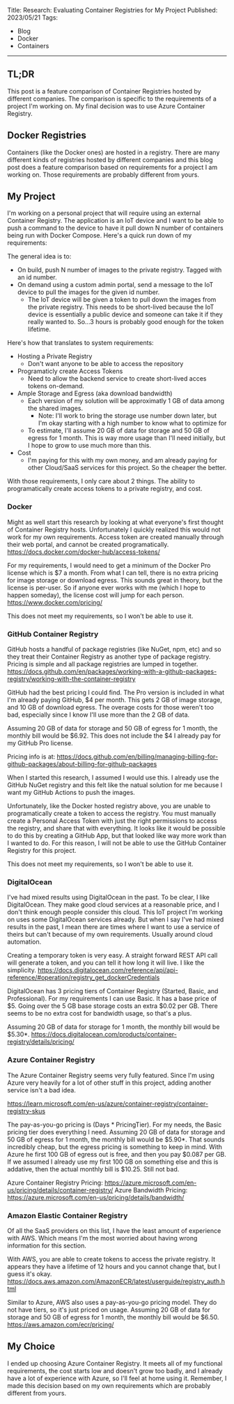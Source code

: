 Title: Research: Evaluating Container Registries for My Project
Published: 2023/05/21
Tags: 
- Blog
- Docker
- Containers
---

## TL;DR

This post is a feature comparison of Container Registries hosted by different companies. The comparison is specific to the requirements of a project I'm working on. My final decision was to use Azure Container Registry.

## Docker Registries

Containers (like the Docker ones) are hosted in a registry. There are many different kinds of registries hosted by different companies and this blog post does a feature comparison based on requirements for a project I am working on. Those requirements are probably different from yours.

## My Project

I'm working on a personal project that will require using an external Container Registry. The application is an IoT device and I want to be able to push a command to the device to have it pull down N number of containers being run with Docker Compose. Here's a quick run down of my requirements:

The general idea is to:
- On build, push N number of images to the private registry. Tagged with an id number.
- On demand using a custom admin portal, send a message to the IoT device to pull the images for the given id number.
  - The IoT device will be given a token to pull down the images from the private registry. This needs to be short-lived because the IoT device is essentially a public device and someone can take it if they really wanted to. So...3 hours is probably good enough for the token lifetime.

Here's how that translates to system requirements:

- Hosting a Private Registry
  - Don't want anyone to be able to access the repository
- Programaticly create Access Tokens
  - Need to allow the backend service to create short-lived acces tokens on-demand.
- Ample Storage and Egress (aka download bandwidth)
  - Each version of my solution will be approximatly 1 GB of data among the shared images.
    - Note: I'll work to bring the storage use number down later, but I'm okay starting with a high number to know what to optimize for
  - To estimate, I'll assume 20 GB of data for storage and 50 GB of egress for 1 month. This is way more usage than I'll need initially, but I hope to grow to use much more than this.
- Cost
  - I'm paying for this with my own money, and am already paying for other Cloud/SaaS services for this project. So the cheaper the better.

With those requirements, I only care about 2 things. The ability to programatically create access tokens to a private registry, and cost.

### Docker

Might as well start this research by looking at what everyone's first thought of Container Registry hosts. Unfortunately I quickly realized this would not work for my own requirements. Access token are created manually through their web portal, and cannot be created programatically. https://docs.docker.com/docker-hub/access-tokens/

For my requirements, I would need to get a minimum of the Docker Pro license which is $7 a month. From what I can tell, there is no extra pricing for image storage or download egress. This sounds great in theory, but the license is per-user. So if anyone ever works with me (which I hope to happen someday), the license cost will jump for each person. https://www.docker.com/pricing/

This does not meet my requirements, so I won't be able to use it.

### GitHub Container Registry

GitHub hosts a handful of package registries (like NuGet, npm, etc) and so they treat their Container Registry as another type of package registry. Pricing is simple and all package registries are lumped in together.
https://docs.github.com/en/packages/working-with-a-github-packages-registry/working-with-the-container-registry

GitHub had the best pricing I could find. The Pro version is included in what I'm already paying GitHub, $4 per month. This gets 2 GB of image storage, and 10 GB of download egress. The overage costs for those weren't too bad, especially since I know I'll use more than the 2 GB of data.

Assuming 20 GB of data for storage and 50 GB of egress for 1 month, the monthly bill would be $6.92. This does not include the $4 I already pay for my GitHub Pro license.

Pricing info is at: https://docs.github.com/en/billing/managing-billing-for-github-packages/about-billing-for-github-packages 

When I started this research, I assumed I would use this. I already use the GitHub NuGet registry and this felt like the natual solution for me because I want my GitHub Actions to push the images. 

Unfortunately, like the Docker hosted registry above, you are unable to programatically create a token to access the registry. You must manually create a Personal Access Token with just the right permissions to access the registry, and share that with everything. It looks like it would be possible to do this by creating a GitHub App, but that looked like way more work than I wanted to do. For this reason, I will not be able to use the GitHub Container Registry for this project.

This does not meet my requirements, so I won't be able to use it.

### DigitalOcean

I've had mixed results using DigitalOcean in the past. To be clear, I like DigitalOcean. They make good cloud services at a reasonable price, and I don't think enough people consider this cloud. This IoT project I'm working on uses some DigitalOcean services already. But when I say I've had mixed results in the past, I mean there are times where I want to use a service of theirs but can't because of my own requirements. Usually around cloud automation.

Creating a temporary token is very easy. A straight forward REST API call will generate a token, and you can tell it how long it will live. I like the simplicity. https://docs.digitalocean.com/reference/api/api-reference/#operation/registry_get_dockerCredentials

DigitalOcean has 3 pricing tiers of Container Registry (Started, Basic, and Professional). For my requirements I can use Basic. It has a base price of $5. Going over the 5 GB base storage costs an extra $0.02 per GB. There seems to be no extra cost for bandwidth usage, so that's a plus.

Assuming 20 GB of data for storage for 1 month, the monthly bill would be $5.30*. https://docs.digitalocean.com/products/container-registry/details/pricing/

### Azure Container Registry

The Azure Container Registry seems very fully featured. Since I'm using Azure very heavily for a lot of other stuff in this project, adding another service isn't a bad idea. 

https://learn.microsoft.com/en-us/azure/container-registry/container-registry-skus

The pay-as-you-go pricing is (Days * PricingTier). For my needs, the Basic pricing tier does everything I need. Assuming 20 GB of data for storage and 50 GB of egress for 1 month, the monthly bill would be $5.90*. That sounds incredibly cheap, but the egress pricing is something to keep in mind. With Azure he first 100 GB of egress out is free, and then you pay $0.087 per GB. If we assumed I already use my first 100 GB on something else and this is addative, then the actual monthly bill is $10.25. Still not bad.

Azure Container Registry Pricing: https://azure.microsoft.com/en-us/pricing/details/container-registry/
Azure Bandwidth Pricing: https://azure.microsoft.com/en-us/pricing/details/bandwidth/

### Amazon Elastic Container Registry

Of all the SaaS providers on this list, I have the least amount of experience with AWS. Which means I'm the most worried about having wrong information for this section. 

With AWS, you are able to create tokens to access the private registry. It appears they have a lifetime of 12 hours and you cannot change that, but I guess it's okay. https://docs.aws.amazon.com/AmazonECR/latest/userguide/registry_auth.html

Similar to Azure, AWS also uses a pay-as-you-go pricing model. They do not have tiers, so it's just priced on usage. Assuming 20 GB of data for storage and 50 GB of egress for 1 month, the monthly bill would be $6.50. https://aws.amazon.com/ecr/pricing/


## My Choice

I ended up choosing Azure Container Registry. It meets all of my functional requirements, the cost starts low and doesn't grow too badly, and I already have a lot of experience with Azure, so I'll feel at home using it. Remember, I made this decision based on my own requirements which are probably different from yours.

